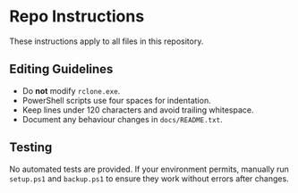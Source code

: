 # Repo Instructions

These instructions apply to all files in this repository.

## Editing Guidelines

- Do **not** modify `rclone.exe`.
- PowerShell scripts use four spaces for indentation.
- Keep lines under 120 characters and avoid trailing whitespace.
- Document any behaviour changes in `docs/README.txt`.

## Testing

No automated tests are provided. If your environment permits, manually run `setup.ps1` and `backup.ps1` to ensure they work without errors after changes.
